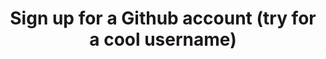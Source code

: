 ---
link: http://github.com/join
category: exercise
inclass: true
title: Sign up for a Github account (try for a cool username)
---